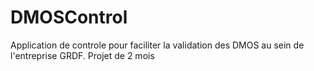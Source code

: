 # DMOSControl

Application de controle pour faciliter la validation des DMOS au sein de l'entreprise GRDF.
Projet de 2 mois
